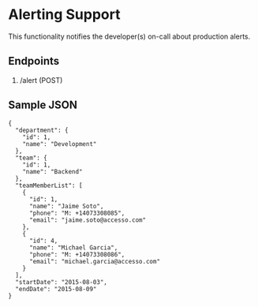 Alerting Support
================

This functionality notifies the developer(s) on-call about production alerts.

Endpoints
---------
1. /alert (POST)

Sample JSON
------------
```
{
  "department": {
    "id": 1,
    "name": "Development"
  },
  "team": {
    "id": 1,
    "name": "Backend"
  },
  "teamMemberList": [
    {
      "id": 1,
      "name": "Jaime Soto",
      "phone": "M: +14073308085",
      "email": "jaime.soto@accesso.com"
    },
    {
      "id": 4,
      "name": "Michael Garcia",
      "phone": "M: +14073308086",
      "email": "michael.garcia@accesso.com"
    }
  ],
  "startDate": "2015-08-03",
  "endDate": "2015-08-09"
}
```